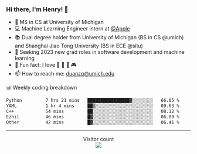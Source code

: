 ### Hi there, I'm Henry! 👋

- 🔭 MS in CS at University of Michigan
- 💻 Machine Learning Engineer intern at [@Apple](https://github.com/apple)
- 📚 Dual degree holder from University of Michigan (BS in CS @umich) and Shanghai Jiao Tong University (BS in ECE @situ)
- 🤖 Seeking 2023 new grad roles in software development and machine learning
- 🍁 Fun fact: I love 📸 🏓 🍜 🎮
- 📫 How to reach me: [duanzq@umich.edu](mailto:duanzq@umich.edu)

📊 Weekly coding breakdown
<!--START_SECTION:waka-->

```txt
Python         7 hrs 21 mins   ████████████████▓░░░░░░░░   66.05 %
YAML           1 hr 4 mins     ██▒░░░░░░░░░░░░░░░░░░░░░░   09.63 %
C++            54 mins         ██░░░░░░░░░░░░░░░░░░░░░░░   08.12 %
Ezhil          46 mins         █▓░░░░░░░░░░░░░░░░░░░░░░░   06.89 %
Other          42 mins         █▓░░░░░░░░░░░░░░░░░░░░░░░   06.41 %
```

<!--END_SECTION:waka-->

***
<p align="center"> 
  Visitor count<br>
  <img src="https://profile-counter.glitch.me/zlzq-duanzq/count.svg" />
</p>

<!-- ![Henry Duan's GitHub stats](https://github-readme-stats.vercel.app/api?username=zlzq-duanzq&show_icons=true)

![trophy](https://github-profile-trophy.vercel.app/?username=zlzq-duanzq&column=7)

[![Top Langs](https://github-readme-stats.vercel.app/api/top-langs/?username=zlzq-duanzq&layout=compact)](https://github.com/zlzq-duanzq/github-readme-stats) -->
